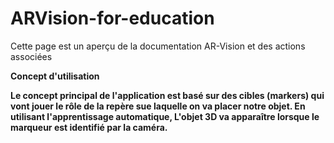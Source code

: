 # ARVision-for-education
Cette page est un aperçu de la documentation AR-Vision et des actions associées

<b>Concept d'utilisation<b>

Le concept principal de l'application est basé sur des cibles (markers) qui vont jouer le rôle de la repère sue laquelle on va placer notre objet.
En utilisant l'apprentissage automatique, L'objet 3D va apparaître lorsque le marqueur est identifié par la caméra.
